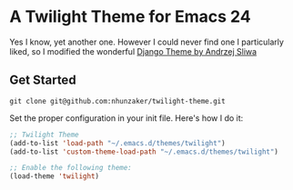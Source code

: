 # A Twilight Theme for Emacs 24

Yes I know, yet another one. However I could never find one I particularly liked, so I modified the wonderful 
[Django Theme by Andrzej Sliwa](https://github.com/andrzejsliwa/django-theme.el)

## Get Started

`git clone git@github.com:nhunzaker/twilight-theme.git`

Set the proper configuration in your init file. Here's how I do it:

``` lisp
;; Twilight Theme
(add-to-list 'load-path "~/.emacs.d/themes/twilight")
(add-to-list 'custom-theme-load-path "~/.emacs.d/themes/twilight")

;; Enable the following theme:
(load-theme 'twilight)
```